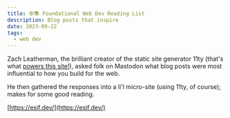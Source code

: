 ```yaml
---
title: 🕸️📚 Foundational Web Dev Reading List
description: Blog posts that inspire
date: 2023-09-22
tags:
  - web dev
---
```


Zach Leatherman, the brilliant creator of the static site generator 11ty (that's what [powers this site!](https://ethanstark.com/blog/eleventy-netlify/)), asked folk on Mastodon what blog posts were most influential to how you build for the web.

He then gathered the responses into a li'l micro-site (using 11ty, of course); makes for some good reading.

[https://esif.dev/](https://esif.dev/)
